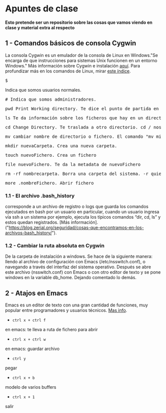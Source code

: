 # Apuntes de clase

**Esto pretende ser un repositorio sobre las cosas que vamos viendo en clase y material extra al respecto**

## 1 - Comandos básicos de consola Cygwin

La consola Cygwin es un emulador de la consola de Linux en Windows."Se encarga de que instrucciones para sistemas Unix funcionen en un entorno Windows." Más información sobre Cygwin e instalación [aquí](https://fuubar.wordpress.com/2014/01/14/cygwin-creyendome-un-chico-linux-en-windows-parte-i./). Para profundizar más en los comandos de Linux, mirar [este índice]("http://ss64.com/bash/").

   <pre>$ </pre>Indica que somos usuarios normales.</pre>
   <pre># Indica que somos administradores.</pre>
   <pre>pwd Print Working directory. Te dice el punto de partida en la estructura de ficheros</pre>
   <pre>ls Te da información sobre los ficheros que hay en un directorio</pre>
   <pre>cd Change Directory. Te traslada a otro directorio. cd / nos lleva a la raíz del sistema.</pre>
  <pre>mv cambiar nombre de directorio o fichero. El comando "mv mitexto.txt mitextoNuevo.txt" Cambiara el nombre del fichero mitexto por el otro.</pre>
   <pre>mkdir nuevaCarpeta. Crea una nueva carpeta.</pre>
   <pre>touch nuevoFichero. Crea un fichero</pre>
   <pre>file nuevoFichero. Te da la metadata de nuevoFichero</pre>
   <pre>rm -rf nombrecarpeta. Borra una carpeta del sistema. -r quiere decir que se borre todo el contenido de la carpeta. -f quiere decir que se borre absolutamente del sistema.</pre>
   <pre>more .nombreFichero. Abrir fichero</pre>
### 1.1 - El archivo .bash_history
corresponde a un archivo de registro o logs que guarda los comandos ejecutados en bash por un usuario en particular, cuando un usuario ingresa vía ssh a un sistema por ejemplo, ejecuta los típicos comandos “dir, cd, ls” y estos quedan registrados. [Más información].("https://blog.zerial.org/seguridad/cosas-que-encontramos-en-los-archivos-bash_history/").

### 1.2 - Cambiar la ruta absoluta en Cygwin
De la carpeta de instalación a windows. Se hace de la siguiente manera: llendo al archivo de configuración con Emacs (/etc/nsswitch.conf), o navegando a través del interfaz del sistema operativo. Después se abre este archivo (nsswitch.conf) con Emacs o con otro editor de texto y se pone windows en la variable db_home. Dejando comentado lo demás.

## 2 - Atajos en Emacs
Emacs es un editor de texto con una gran cantidad de funciones, muy popular entre programadores y usuarios técnicos. [Mas info]("https://es.wikipedia.org/wiki/Emacs").
*     ctrl x + ctrl f
en emacs: te lleva a ruta de fichero para abrir
*     ctrl x + ctrl w
en emacs: guardar archivo
*     ctrl y
pegar
*     ctrl x + b
modelo de varios buffers
*     ctrl x + 1
salir
   





